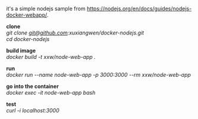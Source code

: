 it's a simple nodejs sample from https://nodejs.org/en/docs/guides/nodejs-docker-webapp/.

**clone**  
*git clone git@github.com:xuxiangwen/docker-nodejs.git*  
*cd docker-nodejs*

**build image**  
*docker build -t xxw/node-web-app .*

**run**  
*docker run --name node-web-app  -p 3000:3000 --rm  xxw/node-web-app*

**go into the container**  
*docker exec -it  node-web-app bash*

**test**  
*curl -i localhost:3000*
